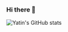 ### Hi there 👋

![Yatin's GitHub stats](https://github-readme-stats.vercel.app/api?username=yatinkhandelwal&theme=dark&show_icons=true)

<!--
**yatinkhandelwal/yatinkhandelwal** is a ✨ _special_ ✨ repository because its `README.md` (this file) appears on your GitHub profile.

Here are some ideas to get you started:

- 🔭 I’m currently working on ...
- 🌱 I’m currently learning ...
- 👯 I’m looking to collaborate on ...
- 🤔 I’m looking for help with ...
- 💬 Ask me about ...
- 📫 How to reach me: ...
- 😄 Pronouns: ...
- ⚡ Fun fact: ...
-->
